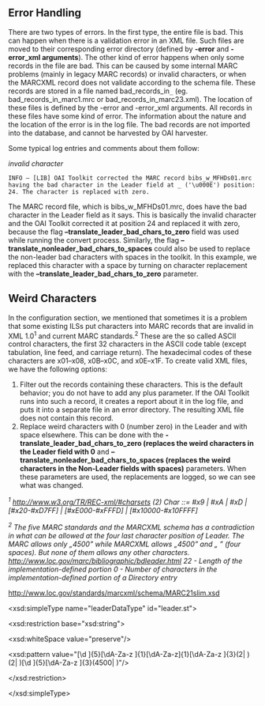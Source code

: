 ## Error Handling ##

There are two types of errors. In the first type, the entire file is bad. This can happen when there is a validation error in an XML file. Such files are moved to their corresponding error directory (defined by **-error** and **-error\_xml arguments**). The other kind of error happens when only some records in the file are bad. This can be caused by some internal MARC problems (mainly in legacy MARC records) or invalid characters, or when the MARCXML record does not validate according to the schema file. These records are stored in a file named bad\_records\_in`_` (eg. bad\_records\_in\_marc1.mrc or bad\_records\_in\_marc23.xml). The location of these files is defined by the -error and -error\_xml arguments. All records in these files have some kind of error. The information about the nature and the location of the error is in the log file. The bad records are not imported into the database, and cannot be harvested by OAI harvester.

Some typical log entries and comments about them follow:

_invalid character_

```
INFO – [LIB] OAI Toolkit corrected the MARC record bibs_w_MFHDs01.mrc having the bad character in the Leader field at _ ('\u000E') position: 24. The character is replaced with zero.
```

The MARC record file, which is bibs\_w\_MFHDs01.mrc, does have the bad character in the Leader field as it says. This is basically the invalid character and the OAI Toolkit corrected it at position 24 and replaced it with zero, because the flag **–translate\_leader\_bad\_chars\_to\_zero** field was used while running the convert process. Similarly, the flag **–translate\_nonleader\_bad\_chars\_to\_spaces** could also be used to replace the non-leader bad characters with spaces in the toolkit. In this example, we replaced this character with a space by turning on character replacement with the **–translate\_leader\_bad\_chars\_to\_zero** parameter.

## Weird Characters ##

In the configuration section, we mentioned that sometimes it is a problem that some existing ILSs put characters into MARC records that are invalid in XML 1.0<sup>1</sup> and current MARC standards.<sup>2</sup> These are the so called ASCII control characters, the first 32 characters in the ASCII code table (except tabulation, line feed, and carriage return). The hexadecimal codes of these characters are x01–x08, x0B–x0C, and x0E–x1F. To create valid XML files, we have the following options:
  1. Filter out the records containing these characters. This is the default behavior; you do not have to add any plus parameter. If the OAI Toolkit runs into such a record, it creates a report about it in the log file, and puts it into a separate file in an error directory. The resulting XML file does not contain this record.
  1. Replace weird characters with 0 (number zero) in the Leader and with space elsewhere. This can be done with the **-translate\_leader\_bad\_chars\_to\_zero (replaces the weird characters in the Leader field with 0** and **–translate\_nonleader\_bad\_chars\_to\_spaces (replaces the weird characters in the Non-Leader fields with spaces)** parameters. When these parameters are used, the replacements are logged, so we can see what was changed.

_<sup>1</sup>   http://www.w3.org/TR/REC-xml/#charsets
(2) Char ::= #x9 | #xA | #xD | [#x20-#xD7FF] | [#xE000-#xFFFD] | [#x10000-#x10FFFF]_

_<sup>2</sup>   The five MARC standards and the MARCXML schema has a contradiction in what can be allowed at the four last character position of Leader. The MARC allows only „4500” while MARCXML allows „4500” and „    ” (four spaces). But none of them allows any other characters.
http://www.loc.gov/marc/bibliographic/bdleader.html
22 - Length of the implementation-defined portion
0 - Number of characters in the implementation-defined portion of a Directory entry_

http://www.loc.gov/standards/marcxml/schema/MARC21slim.xsd
> 

&lt;xsd:simpleType name="leaderDataType" id="leader.st"&gt;


> > 

&lt;xsd:restriction base="xsd:string"&gt;


> > > 

&lt;xsd:whiteSpace value="preserve"/&gt;


> > > 

&lt;xsd:pattern value="[\d ]{5}[\dA-Za-z ]{1}[\dA-Za-z]{1}[\dA-Za-z ]{3}(2| )(2| )[\d ]{5}[\dA-Za-z ]{3}(4500|    )"/&gt;



> > 

&lt;/xsd:restriction&gt;



> 

&lt;/xsd:simpleType&gt;


